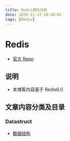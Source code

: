```yaml
---
title: Redis源码分析
date: 2020-11-13 20:30:01
tags: [Redis]
---
```


# Redis

- [官方 Repo](https://github.com/redis/redis)

## 说明

- 本博客内容基于 Redis6.0

## 文章内容分类及目录

### Datastruct

- [数据结构](https://lrtz-v.github.io/2020/11/14/Redis-Datastruct/)
